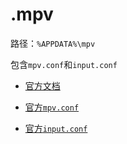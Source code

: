 # .mpv

路径：`%APPDATA%\mpv`

包含`mpv.conf`和`input.conf`

- [官方文档](https://mpv.io/manual/master/#keyboard-control)

- [官方`mpv.conf`](https://github.com/mpv-player/mpv/blob/master/etc/mpv.conf)

- [官方`input.conf`](https://github.com/mpv-player/mpv/blob/master/etc/input.conf)